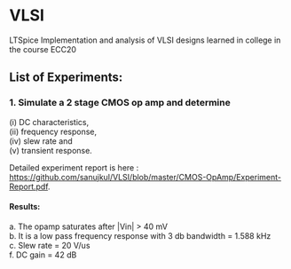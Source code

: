 # VLSI
LTSpice Implementation and analysis of VLSI designs learned in college in the course ECC20

## List of Experiments:

### 1. Simulate a 2 stage CMOS op amp and determine 
   (i)   DC characteristics,   
   (ii)  frequency response,   
   (iv)  slew rate and   
   (v)   transient response.    
   
   Detailed experiment report is here : https://github.com/sanujkul/VLSI/blob/master/CMOS-OpAmp/Experiment-Report.pdf. 
   
   #### Results:  
   a. The opamp saturates after |Vin| > 40 mV  
   b. It is a low pass frequency response with 3 db bandwidth = 1.588 kHz  
   c. Slew rate = 20 V/us  
   f. DC gain = 42 dB  
